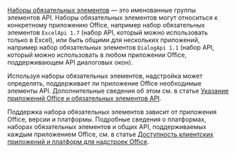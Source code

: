 [Наборы обязательных элементов](../develop/office-versions-and-requirement-sets.md) — это именованные группы элементов API. Наборы обязательных элементов могут относиться к конкретному приложению Office, например набор обязательных элементов `ExcelApi 1.7` (набор API, который можно использовать только в Excel), или быть общими для нескольких приложений, например набор обязательных элементов `DialogApi 1.1` (набор API, который можно использовать в любом приложении Office, поддерживающем API диалоговых окон).

Используя наборы обязательных элементов, надстройка может определять, поддерживает ли приложение Office необходимые элементы API. Дополнительные сведения об этом см. в статье [Указание приложений Office и обязательных элементов API](../develop/specify-office-hosts-and-api-requirements.md).

Поддержка набора обязательных элементов зависит от приложения Office, версии и платформы. Подробные сведения о платформах, наборах обязательных элементов и общих API, поддерживаемых каждым приложением Office, см. в статье [Доступность клиентских приложений и платформ для надстроек Office](/javascript/api/requirement-sets).
